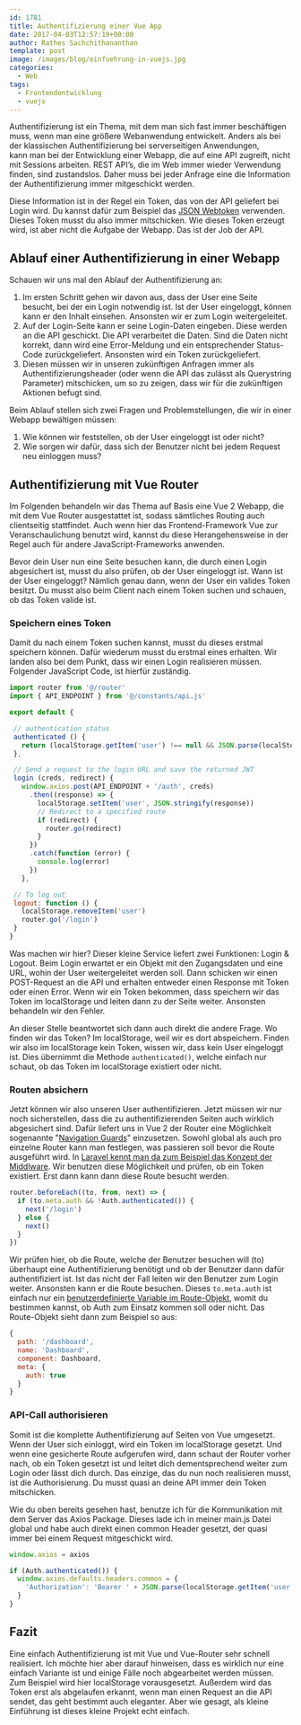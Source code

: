 ```yaml
---
id: 1781
title: Authentifizierung einer Vue App
date: 2017-04-03T12:57:19+00:00
author: Rathes Sachchithananthan
template: post
image: /images/blog/einfuehrung-in-vuejs.jpg
categories:
  - Web
tags:
  - Frontendentwicklung
  - vuejs
---
```


Authentifizierung ist ein Thema, mit dem man sich fast immer beschäftigen muss, wenn man eine größere Webanwendung entwickelt. Anders als bei der klassischen Authentifizierung bei serverseitigen Anwendungen, kann man bei der Entwicklung einer Webapp, die auf eine API zugreift, nicht mit Sessions arbeiten. REST API’s, die im Web immer wieder Verwendung finden, sind zustandslos. Daher muss bei jeder Anfrage eine die Information der Authentifizierung immer mitgeschickt werden.

<!--more-->

Diese Information ist in der Regel ein Token, das von der API geliefert bei Login wird. Du kannst dafür zum Beispiel das [JSON Webtoken](/blog/json-web-token) verwenden. Dieses Token musst du also immer mitschicken. Wie dieses Token erzeugt wird, ist aber nicht die Aufgabe der Webapp. Das ist der Job der API.

## Ablauf einer Authentifizierung in einer Webapp

Schauen wir uns mal den Ablauf der Authentifizierung an:

  1. Im ersten Schritt gehen wir davon aus, dass der User eine Seite besucht, bei der ein Login notwendig ist. Ist der User eingeloggt, können kann er den Inhalt einsehen. Ansonsten wir er zum Login weitergeleitet.
  2. Auf der Login-Seite kann er seine Login-Daten eingeben. Diese werden an die API geschickt. Die API verarbeitet die Daten. Sind die Daten nicht korrekt, dann wird eine Error-Meldung und ein entsprechender Status-Code zurückgeliefert. Ansonsten wird ein Token zurückgeliefert.
  3. Diesen müssen wir in unseren zukünftigen Anfragen immer als Authentifizierungsheader (oder wenn die API das zulässt als Querystring Parameter) mitschicken, um so zu zeigen, dass wir für die zukünftigen Aktionen befugt sind.

Beim Ablauf stellen sich zwei Fragen und Problemstellungen, die wir in einer Webapp bewältigen müssen:

  1. Wie können wir feststellen, ob der User eingeloggt ist oder nicht?
  2. Wie sorgen wir dafür, dass sich der Benutzer nicht bei jedem Request neu einloggen muss?

## Authentifizierung mit Vue Router

Im Folgenden behandeln wir das Thema auf Basis eine Vue 2 Webapp, die mit dem Vue Router ausgestattet ist, sodass sämtliches Routing auch clientseitig stattfindet. Auch wenn hier das Frontend-Framework Vue zur Veranschaulichung benutzt wird, kannst du diese Herangehensweise in der Regel auch für andere JavaScript-Frameworks anwenden.

Bevor dein User nun eine Seite besuchen kann, die durch einen Login abgesichert ist, musst du also prüfen, ob der User eingeloggt ist. Wann ist der User eingeloggt? Nämlich genau dann, wenn der User ein valides Token besitzt. Du musst also beim Client nach einem Token suchen und schauen, ob das Token valide ist.

### Speichern eines Token

Damit du nach einem Token suchen kannst, musst du dieses erstmal speichern können. Dafür wiederum musst du erstmal eines erhalten. Wir landen also bei dem Punkt, dass wir einen Login realisieren müssen. Folgender JavaScript Code, ist hierfür zuständig.

```javascript
import router from '@/router'
import { API_ENDPOINT } from '@/constants/api.js'

export default {

 // authentication status
 authenticated () {
   return (localStorage.getItem('user') !== null && JSON.parse(localStorage.getItem('user')).data.token !== '')
 },

 // Send a request to the login URL and save the returned JWT
 login (creds, redirect) {
   window.axios.post(API_ENDPOINT + '/auth', creds)
     .then((response) => {
       localStorage.setItem('user', JSON.stringify(response))
       // Redirect to a specified route
       if (redirect) {
         router.go(redirect)
       }
     })
     .catch(function (error) {
       console.log(error)
     })
   },

 // To log out
 logout: function () {
   localStorage.removeItem('user')
   router.go('/login')
 }
}
```

Was machen wir hier? Dieser kleine Service liefert zwei Funktionen: Login & Logout. Beim Login erwartet er ein Objekt mit den Zugangsdaten und eine URL, wohin der User weitergeleitet werden soll. Dann schicken wir einen POST-Request an die API und erhalten entweder einen Response mit Token oder einen Error. Wenn wir ein Token bekommen, dass speichern wir das Token im localStorage und leiten dann zu der Seite weiter. Ansonsten behandeln wir den Fehler.

An dieser Stelle beantwortet sich dann auch direkt die andere Frage. Wo finden wir das Token? Im localStorage, weil wir es dort abspeichern. Finden wir also im localStorage kein Token, wissen wir, dass kein User eingeloggt ist. Dies übernimmt die Methode `authenticated()`, welche einfach nur schaut, ob das Token im localStorage existiert oder nicht.

### Routen absichern

Jetzt können wir also unseren User authentifizieren. Jetzt müssen wir nur noch sicherstellen, dass die zu authentifizierenden Seiten auch wirklich abgesichert sind. Dafür liefert uns in Vue 2 der Router eine Möglichkeit sogenannte "[Navigation Guards](https://router.vuejs.org/en/advanced/navigation-guards.html)" einzusetzen. Sowohl global als auch pro einzelne Router kann man festlegen, was passieren soll bevor die Route ausgeführt wird. In [Laravel kennt man da zum Beispiel das Konzept der Middlware](https://laravel.com/docs/middleware). Wir benutzen diese Möglichkeit und prüfen, ob ein Token existiert. Erst dann kann dann diese Route besucht werden.

```javascript
router.beforeEach((to, from, next) => {
  if (to.meta.auth && !Auth.authenticated()) {
    next('/login')
  } else {
    next()
  }
})
```

Wir prüfen hier, ob die Route, welche der Benutzer besuchen will (to) überhaupt eine Authentifizierung benötigt und ob der Benutzer dann dafür authentifiziert ist. Ist das nicht der Fall leiten wir den Benutzer zum Login weiter. Ansonsten kann er die Route besuchen. Dieses `to.meta.auth` ist einfach nur ein [benutzerdefinierte Variable im Route-Objekt](https://router.vuejs.org/en/advanced/meta.html), womit du bestimmen kannst, ob Auth zum Einsatz kommen soll oder nicht. Das Route-Objekt sieht dann zum Beispiel so aus:

```javascript
{
  path: '/dashboard',
  name: 'Dashboard',
  component: Dashboard,
  meta: {
    auth: true
  }
}
```

### API-Call authorisieren

Somit ist die komplette Authentifizierung auf Seiten von Vue umgesetzt. Wenn der User sich einloggt, wird ein Token im localStorage gesetzt. Und wenn eine gesicherte Route aufgerufen wird, dann schaut der Router vorher nach, ob ein Token gesetzt ist und leitet dich dementsprechend weiter zum Login oder lässt dich durch. Das einzige, das du nun noch realisieren musst, ist die Authorisierung. Du musst quasi an deine API immer dein Token mitschicken.

Wie du oben bereits gesehen hast, benutze ich für die Kommunikation mit dem Server das Axios Package. Dieses lade ich in meiner main.js Datei global und habe auch direkt einen common Header gesetzt, der quasi immer bei einem Request mitgeschickt wird.

```javascript
window.axios = axios

if (Auth.authenticated()) {
  window.axios.defaults.headers.common = {
    'Authorization': 'Bearer ' + JSON.parse(localStorage.getItem('user')).data.token
  }
}
```

## Fazit

Eine einfach Authentifizierung ist mit Vue und Vue-Router sehr schnell realisiert. Ich möchte hier aber darauf hinweisen, dass es wirklich nur eine einfach Variante ist und einige Fälle noch abgearbeitet werden müssen. Zum Beispiel wird hier localStorage vorausgesetzt. Außerdem wird das Token erst als abgelaufen erkannt, wenn man einen Request an die API sendet, das geht bestimmt auch eleganter. Aber wie gesagt, als kleine Einführung ist dieses kleine Projekt echt einfach.